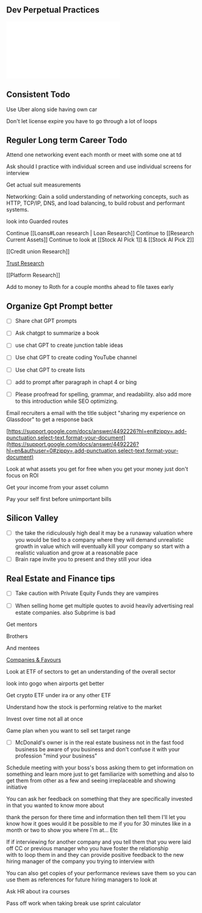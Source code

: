 ## Dev Perpetual Practices
![Development Perpetual Practices](Development%20Perpetual%20Practices.md)







## Consistent Todo

Use Uber along side having own car

Don't let license expire you have to go through a lot of loops

## Reguler Long term Career Todo

Attend one networking event each month or meet with some one at td

Ask should I practice with individual screen and use individual screens for interview

Get actual suit measurements

Networking: Gain a solid understanding of networking concepts, such as HTTP, TCP/IP, DNS, and load balancing, to build robust and performant systems.

look into Guarded routes




Continue [[Loans#Loan research | Loan Research]]
Continue to [[Research Current Assets]]
Continue to look at [[Stock AI Pick 1]] & [[Stock AI Pick 2]]

[[Credit union Research]]


[Trust Research](https://www.ssa.gov/news/press/factsheets/WhatAreTheTrust.htm)

[[Platform Research]]


Add to money to Roth for a couple months ahead to file taxes early

## Organize Gpt Prompt better
- [ ] Share chat GPT prompts
- [ ] Ask chatgpt to summarize a book  
- [ ] use chat GPT to create junction table ideas
- [ ] Use chat GPT to create coding YouTube channel
- [ ] Use chat GPT to create lists
- [ ] add to prompt after paragraph in chapt 4 or bing
- [ ] Please proofread for spelling, grammar, and readability. also add more to this introduction while SEO optimizing.


Email recruiters a email with the title subject "sharing my experience on Glassdoor" to get a response back


[https://support.google.com/docs/answer/4492226?hl=en#zippy=,add-punctuation,select-text,format-your-document](https://support.google.com/docs/answer/4492226?hl=en&authuser=0#zippy=,add-punctuation,select-text,format-your-document)  

Look at what assets you get for free when you get your money just don't focus on ROI


Get your income from your asset column  

Pay your self first before unimportant bills  


## Silicon Valley  
- [ ] the take the ridiculously high deal it may be a runaway valuation where you would be tied to a company where they will demand unrealistic growth in value which will eventually kill your company so start with a realistic valuation and grow at a reasonable pace  
- [ ] Brain rape invite you to present and they still your idea  

## Real Estate and Finance tips  
- [ ] Take caution with Private Equity Funds they are vampires  
- [ ] When selling home get multiple quotes to avoid heavily advertising real estate companies. also Subprime is bad  


Get mentors  
  
Brothers  
  
And mentees

[Companies & Favours](Companies%20&%20Favours.md)

Look at ETF of sectors to get an understanding of the overall sector  
  
look into gogo when airports get better  
  
Get crypto ETF under ira or any other ETF

Understand how the stock is performing relative to the market  
  
Invest over time not all at once  


Game plan when you want to sell set target range


- [ ] McDonald's owner is in the real estate business not in the fast food business be aware of you business and don't confuse it with your profession "mind your business"  




Schedule meeting with your boss's boss asking them to get information on something and learn more just to get familiarize with something and also to get them from other as a few and seeing irreplaceable and showing initiative  

You can ask her feedback on something that they are specifically invested in that you wanted to know more about  

thank the person for there time and information then tell them I'll let you know how it goes would it be possible to me if you for 30 minutes like in a month or two to show you where I'm at... Etc  

If if interviewing for another company and you tell them that you were laid off CC or previous manager who you have foster the relationship with to loop them in and they can provide positive feedback to the new hiring manager of the company you trying to interview with   

You can also get copies of your performance reviews save them so you can use them as references for future hiring managers to look at

Ask HR about ira courses

Pass off work when taking break use sprint calculator  



